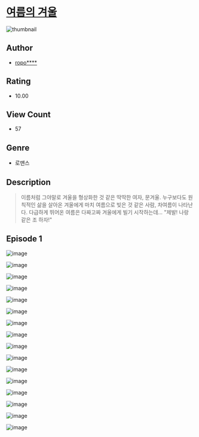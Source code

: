 # [여름의 겨울](https://comic.naver.com/challenge/list?titleId=811058)
![thumbnail](https://image-comic.pstatic.net/user_contents_data/challenge_comic/2023/05/25/upload_4122254035505394233_480x623.jpeg)

## Author
- [ropo****](https://comic.naver.com/artistTitle?id=367178)

## Rating
- 10.00

## View Count
- 57

## Genre
- 로맨스

## Description
> 이름처럼 그야말로 겨울을 형상화한 것 같은 딱딱한 여자, 문겨울. 누구보다도 원칙적인 삶을 살아온 겨울에게 마치 여름으로 빚은 것 같은 사람, 차여름이 나타난다. 다급하게 뛰어온 여름은 다짜고짜 겨울에게 빌기 시작하는데... "제발! 나랑 같은 조 하자!"


## Episode 1
![image](https://image-comic.pstatic.net/user_contents_data/challenge_comic/2023/05/25/367178/upload_7219329791993853495.jpeg)

![image](https://image-comic.pstatic.net/user_contents_data/challenge_comic/2023/05/25/367178/upload_3486969398180721204.jpeg)

![image](https://image-comic.pstatic.net/user_contents_data/challenge_comic/2023/05/25/367178/upload_4051048549339062838.jpeg)

![image](https://image-comic.pstatic.net/user_contents_data/challenge_comic/2023/05/25/367178/upload_3618701916422615091.jpeg)

![image](https://image-comic.pstatic.net/user_contents_data/challenge_comic/2023/05/25/367178/upload_3472950649874035811.jpeg)

![image](https://image-comic.pstatic.net/user_contents_data/challenge_comic/2023/05/25/367178/upload_3978985681802322273.jpeg)

![image](https://image-comic.pstatic.net/user_contents_data/challenge_comic/2023/05/25/367178/upload_3559031612932121190.jpeg)

![image](https://image-comic.pstatic.net/user_contents_data/challenge_comic/2023/05/25/367178/upload_3976788861146837296.jpeg)

![image](https://image-comic.pstatic.net/user_contents_data/challenge_comic/2023/05/25/367178/upload_3486743117026308912.jpeg)

![image](https://image-comic.pstatic.net/user_contents_data/challenge_comic/2023/05/25/367178/upload_7305175270417314866.jpeg)

![image](https://image-comic.pstatic.net/user_contents_data/challenge_comic/2023/05/25/367178/upload_7233171767100138034.jpeg)

![image](https://image-comic.pstatic.net/user_contents_data/challenge_comic/2023/05/25/367178/upload_4121410700657832244.jpeg)

![image](https://image-comic.pstatic.net/user_contents_data/challenge_comic/2023/05/25/367178/upload_7291383018067158064.jpeg)

![image](https://image-comic.pstatic.net/user_contents_data/challenge_comic/2023/05/25/367178/upload_3906926983941403447.jpeg)

![image](https://image-comic.pstatic.net/user_contents_data/challenge_comic/2023/05/25/367178/upload_7089617106730574181.jpeg)

![image](https://image-comic.pstatic.net/user_contents_data/challenge_comic/2023/05/25/367178/upload_7364565378895786083.jpeg)
